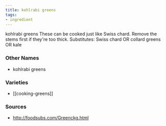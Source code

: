 ```yaml
---
title: kohlrabi greens
tags:
- ingredient
---
```

kohlrabi greens These can be cooked just like Swiss chard. Remove the stems first if they're too thick. Substitutes: Swiss chard OR collard greens OR kale

### Other Names

* kohlrabi greens

### Varieties

* [[cooking-greens]]

### Sources
* http://foodsubs.com/Greenckg.html
